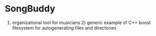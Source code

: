 # SongBuddy
1) organizational tool for musicians 2) generic example of C++ boost filesystem for autogenerating files and directories
